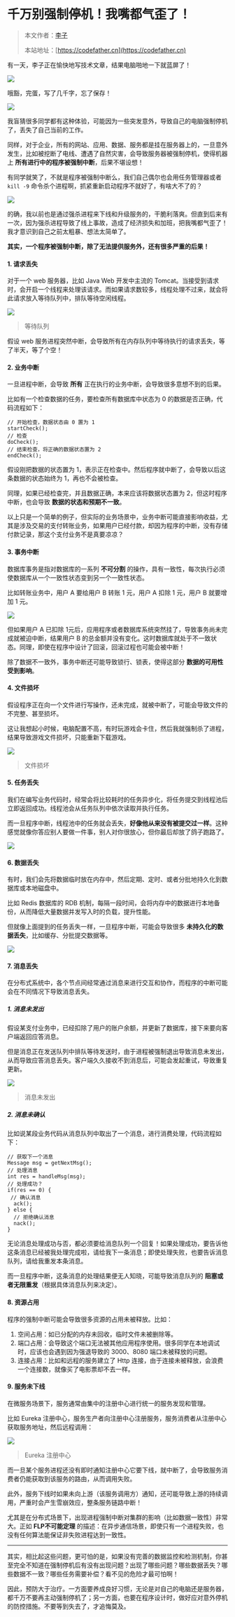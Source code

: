 # 千万别强制停机！我嘴都气歪了！

> 本文作者：[李子](https://yuyuanweb.feishu.cn/wiki/Abldw5WkjidySxkKxU2cQdAtnah)
>
> 本站地址：[https://codefather.cn](https://codefather.cn)

有一天，李子正在愉快地写技术文章，结果电脑啪地一下就蓝屏了！

![](https://pic.yupi.icu/5563/202311071933242.png)

哦豁，完蛋，写了几千字，忘了保存！

![](https://pic.yupi.icu/5563/202311071933070.jpeg)

我盲猜很多同学都有这种体验，可能因为一些突发意外，导致自己的电脑强制停机了，丢失了自己当前的工作。

同样，对于企业，所有的网站、应用、数据、服务都是挂在服务器上的，一旦意外发生，比如被挖断了电线、遭遇了自然灾害，会导致服务器被强制停机，使得机器上 **所有进行中的程序被强制中断**，后果不堪设想！

有同学就笑了，不就是程序被强制中断么，我们自己偶尔也会用任务管理器或者 `kill -9` 命令杀个进程啊，抓紧重新启动程序不就好了，有啥大不了的？

![](https://pic.yupi.icu/5563/202311071933114.jpeg)

的确，我以前也是通过强杀进程来下线和升级服务的，干脆利落爽。但直到后来有一次，因为强杀进程导致了线上事故，造成了经济损失和加班，把我嘴都气歪了！我才意识到自己之前太粗暴、想法太简单了。

**其实，一个程序被强制中断，除了无法提供服务外，还有很多严重的后果！**

#### 1. 请求丢失

对于一个 web 服务器，比如 Java Web 开发中主流的 Tomcat。当接受到请求时，会开启一个线程来处理该请求。而如果请求数较多，线程处理不过来，就会将此请求放入等待队列中，排队等待空闲线程。

![](https://pic.yupi.icu/5563/202311071933060.png)

> 等待队列

假设 web 服务进程突然中断，会导致所有在内存队列中等待执行的请求丢失，等了半天，等了个空！

#### 2. 业务中断

一旦进程中断，会导致 **所有** 正在执行的业务中断，会导致很多意想不到的后果。

比如有一个检查数据的任务，要检查所有数据库中状态为 0 的数据是否正确，代码流程如下：

```
// 开始检查，数据状态由 0 置为 1
startCheck();
// 检查
doCheck();
// 结束检查，将正确的数据状态置为 2
endCheck();
```

假设刚把数据的状态置为 1，表示正在检查中。然后程序就中断了，会导致以后这条数据的状态始终为 1，再也不会被检查。

同理，如果已经检查完，并且数据正确，本来应该将数据状态置为 2，但这时程序中断，也会导致 **数据的状态和预期不一致**。

以上只是一个简单的例子，但实际的业务场景中，业务中断可能直接影响收益，尤其是涉及交易的支付转账业务，如果用户已经付款，却因为程序的中断，没有存储付款记录，那这个支付业务不是真要凉凉？

#### 3. 事务中断

数据库事务是指对数据库的一系列 **不可分割** 的操作，具有一致性，每次执行必须使数据库从一个一致性状态变到另一个一致性状态。

比如转账业务中，用户 A 要给用户 B 转账 1 元，用户 A 扣除 1 元，用户 B 就要增加 1 元。

![](https://pic.yupi.icu/5563/202311071933073.png)

但如果用户 A 已扣除 1元后，应用程序或者数据库系统突然挂了，导致事务尚未完成就被迫中断，结果用户 B 的总金额并没有变化。这时数据库就处于不一致状态。同理，即使在程序中设计了回滚，回滚过程也可能会被中断！

除了数据不一致外，事务中断还可能导致锁行、锁表，使得这部分 **数据的可用性受到影响**。

#### 4. 文件损坏

假设程序正在向一个文件进行写操作，还未完成，就被中断了，可能会导致文件的不完整、甚至损坏。

这让我想起小时候，电脑配置不高，有时玩游戏会卡住，然后我就强制杀了进程，结果导致游戏文件损坏，只能重新下载游戏。

![](https://pic.yupi.icu/5563/202311071933122.jpeg)

> 文件损坏

#### 5. 任务丢失

我们在编写业务代码时，经常会将比较耗时的任务异步化，将任务提交到线程池后立即返回成功。线程池会从任务队列中依次读取并执行任务。

而一旦程序中断，线程池中的任务就会丢失，**好像他从来没有被提交过一样**。这种感觉就像你答应别人要做一件事，别人对你很放心，但你最后却放了鸽子跑路了。

![](https://pic.yupi.icu/5563/202311071933794.jpeg)

#### 6. 数据丢失

有时，我们会先将数据临时放在内存中，然后定期、定时、或者分批地持久化到数据库或本地磁盘中。

比如 Redis 数据库的 RDB 机制，每隔一段时间，会将内存中的数据进行本地备份，从而降低大量数据并发写入时的负载，提升性能。

但就像上面提到的任务丢失一样，一旦程序中断，可能会导致很多 **未持久化的数据丢失**，比如缓存、分批提交数据等。

![](https://pic.yupi.icu/5563/202311071933971.png)

#### 7. 消息丢失

在分布式系统中，各个节点间经常通过消息来进行交互和协作，而程序的中断可能会在不同情况下导致消息丢失。

##### 1. 消息未发出

假设某支付业务中，已经扣除了用户的账户余额，并更新了数据库，接下来要向客户端返回应答消息。

但是消息正在发送队列中排队等待发送时，由于进程被强制退出导致消息未发出，从而导致应答消息丢失。客户端久久接收不到消息后，可能会发起重试，导致重复更新。

![](https://pic.yupi.icu/5563/202311071933147.png)

> 消息未发出

##### 2. 消息未确认

比如说某段业务代码从消息队列中取出了一个消息，进行消费处理，代码流程如下：

```
// 获取下一个消息
Message msg = getNextMsg();
// 处理消息
int res = handleMsg(msg);
// 处理成功？
if(res == 0) {
 // 确认消息
  ack();
} else {
  // 拒绝确认消息
  nack();
}
```

无论消息处理成功与否，都必须要给消息队列一个回复！如果处理成功，要告诉他这条消息已经被我处理完成啦，请给我下一条消息；即使处理失败，也要告诉消息队列，请给我重发本条消息。

而一旦程序中断，这条消息的处理结果便无人知晓，可能导致消息队列的 **阻塞或者无限重发**（根据具体消息队列来决定）。

#### 8. 资源占用

程序的强制中断可能会导致很多资源的占用未被释放。比如：

1. 空间占用：如已分配的内存未回收，临时文件未被删除等。
2. 端口占用：会导致这个端口无法被其他应用程序使用。很多同学在本地调试时，应该也会遇到因为强退导致的 3000、8080 端口未被释放的问题。
3. 连接占用：比如和远程的服务建立了 Http 连接，由于连接未被释放，会浪费一个连接数，就像买了电影票却不去一样。

#### 9. 服务未下线

在微服务场景下，服务通常由集中的注册中心进行统一的服务发现和管理。

比如 Eureka 注册中心，服务生产者向注册中心注册服务，服务消费者从注册中心获取服务地址，然后远程调用：

![](https://pic.yupi.icu/5563/202311071933160.jpeg)

> Eureka 注册中心

而一旦某个服务进程还没有即时通知注册中心它要下线，就中断了，会导致服务消费者仍能获取到该服务的路由，从而调用失败。

此外，服务下线时如果未向上游（该服务调用方）通知，还可能导致上游的持续调用，严重时会产生雪崩效应，整条服务链路中断！

尤其是在分布式场景下，出现进程强制中断对集群的影响（比如数据一致性）非常大。正如 **FLP不可能定理** 的描述：在异步通信场景，即使只有一个进程失败，也没有任何算法能保证非失败进程达到一致性。

------

其实，相比起这些问题，更可怕的是，如果没有完善的数据监控和检测机制，你甚至完全不知道在强制停机后有没有出现问题？出现了哪些问题？哪些数据丢失？哪些数据不一致？哪些任务需要补偿？看不见的危险才最可怕啊！

因此，预防大于治疗。一方面要养成良好习惯，无论是对自己的电脑还是服务器，都千万不要再主动强制停机了；另一方面，也要在程序设计时，做好应对意外停机的防控措施。不要等到失去了，才追悔莫及。